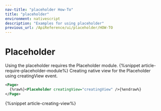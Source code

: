 ```yaml
---
nav-title: "placeholder How-To"
title: "placeholder"
environment: nativescript
description: "Examples for using placeholder"
previous_url: /ApiReference/ui/placeholder/HOW-TO
---
```

# Placeholder
Using the placeholder requires the Placeholder module.
{%snippet article-require-placeholder-module%}
Creating native view for the Placeholder using creatingView event.
``` XML
<Page>
  {%raw%}<Placeholder creatingView="creatingView" />{%endraw%}
</Page>
```
{%snippet article-creating-view%}
